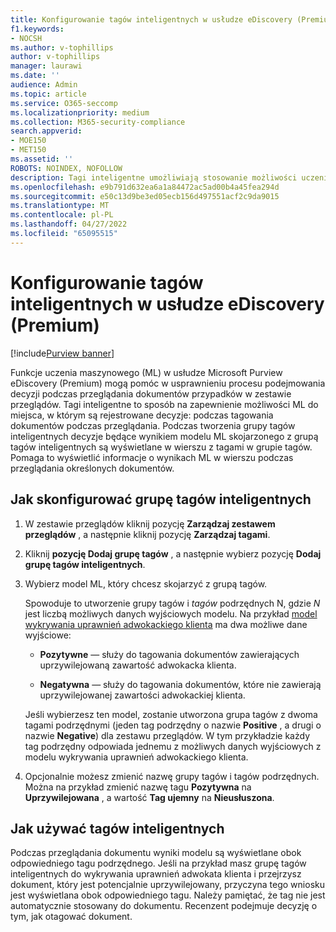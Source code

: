 ```yaml
---
title: Konfigurowanie tagów inteligentnych w usłudze eDiscovery (Premium)
f1.keywords:
- NOCSH
ms.author: v-tophillips
author: v-tophillips
manager: laurawi
ms.date: ''
audience: Admin
ms.topic: article
ms.service: O365-seccomp
ms.localizationpriority: medium
ms.collection: M365-security-compliance
search.appverid:
- MOE150
- MET150
ms.assetid: ''
ROBOTS: NOINDEX, NOFOLLOW
description: Tagi inteligentne umożliwiają stosowanie możliwości uczenia maszynowego podczas przeglądania zawartości w przypadku zbierania elektronicznych materiałów dowodowych (Premium). Użyj grup tagów inteligentnych, aby wyświetlić wyniki modeli wykrywania uczenia maszynowego, takich jak model uprawnień adwokackiego klienta.
ms.openlocfilehash: e9b791d632ea6a1a84472ac5ad00b4a45fea294d
ms.sourcegitcommit: e50c13d9be3ed05ecb156d497551acf2c9da9015
ms.translationtype: MT
ms.contentlocale: pl-PL
ms.lasthandoff: 04/27/2022
ms.locfileid: "65095515"
---
```

# <a name="set-up-smart-tags-in-ediscovery-premium"></a>Konfigurowanie tagów inteligentnych w usłudze eDiscovery (Premium)

[!include[Purview banner](../includes/purview-rebrand-banner.md)]

Funkcje uczenia maszynowego (ML) w usłudze Microsoft Purview eDiscovery (Premium) mogą pomóc w usprawnieniu procesu podejmowania decyzji podczas przeglądania dokumentów przypadków w zestawie przeglądów. Tagi inteligentne to sposób na zapewnienie możliwości ML do miejsca, w którym są rejestrowane decyzje: podczas tagowania dokumentów podczas przeglądania. Podczas tworzenia grupy tagów inteligentnych decyzje będące wynikiem modelu ML skojarzonego z grupą tagów inteligentnych są wyświetlane w wierszu z tagami w grupie tagów. Pomaga to wyświetlić informacje o wynikach ML w wierszu podczas przeglądania określonych dokumentów.

## <a name="how-to-set-up-a-smart-tag-group"></a>Jak skonfigurować grupę tagów inteligentnych

1. W zestawie przeglądów kliknij pozycję **Zarządzaj zestawem przeglądów** , a następnie kliknij pozycję **Zarządzaj tagami**.

2. Kliknij **pozycję Dodaj grupę tagów** , a następnie wybierz pozycję **Dodaj grupę tagów inteligentnych**.

3. Wybierz model ML, który chcesz skojarzyć z grupą tagów.
    
   Spowoduje to utworzenie grupy tagów i *tagów* podrzędnych N, gdzie *N* jest liczbą możliwych danych wyjściowych modelu. Na przykład [model wykrywania uprawnień adwokackiego klienta](attorney-privilege-detection.md) ma dwa możliwe dane wyjściowe: 

   - **Pozytywne** — służy do tagowania dokumentów zawierających uprzywilejowaną zawartość adwokacka klienta.
   
   - **Negatywna** — służy do tagowania dokumentów, które nie zawierają uprzywilejowanej zawartości adwokackiej klienta.
    
    Jeśli wybierzesz ten model, zostanie utworzona grupa tagów z dwoma tagami podrzędnymi (jeden tag podrzędny o nazwie **Positive** , a drugi o nazwie **Negative**) dla zestawu przeglądów. W tym przykładzie każdy tag podrzędny odpowiada jednemu z możliwych danych wyjściowych z modelu wykrywania uprawnień adwokackiego klienta.

4. Opcjonalnie możesz zmienić nazwę grupy tagów i tagów podrzędnych. Można na przykład zmienić nazwę tagu **Pozytywna** na **Uprzywilejowana** , a wartość **Tag ujemny** na **Nieusłuszona**.

## <a name="how-to-use-smart-tags"></a>Jak używać tagów inteligentnych

Podczas przeglądania dokumentu wyniki modelu są wyświetlane obok odpowiedniego tagu podrzędnego. Jeśli na przykład masz grupę tagów inteligentnych do wykrywania uprawnień adwokata klienta i przejrzysz dokument, który jest potencjalnie uprzywilejowany, przyczyna tego wniosku jest wyświetlana obok odpowiedniego tagu. Należy pamiętać, że tag nie jest automatycznie stosowany do dokumentu. Recenzent podejmuje decyzję o tym, jak otagować dokument.
